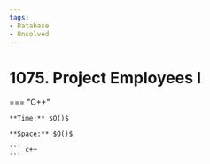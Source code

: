```yaml
---
tags:
- Database
- Unsolved
---
```



# 1075. Project Employees I

=== "C++"

    **Time:** $O()$

    **Space:** $O()$

    ``` c++
    ```